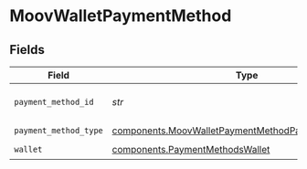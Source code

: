 # MoovWalletPaymentMethod


## Fields

| Field                                                                                                                      | Type                                                                                                                       | Required                                                                                                                   | Description                                                                                                                |
| -------------------------------------------------------------------------------------------------------------------------- | -------------------------------------------------------------------------------------------------------------------------- | -------------------------------------------------------------------------------------------------------------------------- | -------------------------------------------------------------------------------------------------------------------------- |
| `payment_method_id`                                                                                                        | *str*                                                                                                                      | :heavy_check_mark:                                                                                                         | ID of the payment method.                                                                                                  |
| `payment_method_type`                                                                                                      | [components.MoovWalletPaymentMethodPaymentMethodType](../../models/components/moovwalletpaymentmethodpaymentmethodtype.md) | :heavy_check_mark:                                                                                                         | N/A                                                                                                                        |
| `wallet`                                                                                                                   | [components.PaymentMethodsWallet](../../models/components/paymentmethodswallet.md)                                         | :heavy_check_mark:                                                                                                         | N/A                                                                                                                        |